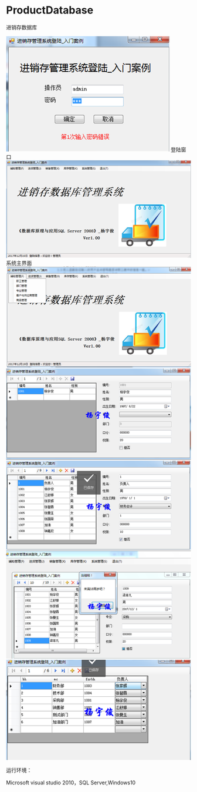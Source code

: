 # ProductDatabase
进销存数据库


![Alt text](https://github.com/Ian0903/ProductDatabase/blob/master/example/1.png)
登陆窗口
![Alt text](https://github.com/Ian0903/ProductDatabase/blob/master/example/2.png)
系统主界面
![Alt text](https://github.com/Ian0903/ProductDatabase/blob/master/example/3.png)
![Alt text](https://github.com/Ian0903/ProductDatabase/blob/master/example/4.png)
![Alt text](https://github.com/Ian0903/ProductDatabase/blob/master/example/5.png)
![Alt text](https://github.com/Ian0903/ProductDatabase/blob/master/example/6.png)
![Alt text](https://github.com/Ian0903/ProductDatabase/blob/master/example/7.png)

运行环境：

Microsoft visual studio 2010，SQL Server,Windows10
